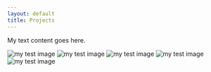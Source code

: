 ```yaml
---
layout: default
title: Projects
---
```


<div class="main-content">

<p>My text content goes here.</p>
<p>
    <img src="http://dkzfc5te54ao6.cloudfront.net/email%7C5e793b39580a1d9af41da3ba/02dfa3a0-b029-11ea-ab01-c5f8f744b37c" alt="my test image">
    <img src="http://dkzfc5te54ao6.cloudfront.net/email|5e996bbd580a1d9af440b76e/c9d96f40-aa2a-11ea-924a-bd2a12673683" alt="my test image">
    <img src="http://dkzfc5te54ao6.cloudfront.net/email|5f05ca60580a1d9af41af1cc/6bff6cb0-c11f-11ea-a323-810e3658e8c8" alt="my test image">
    <img src="http://dkzfc5te54ao6.cloudfront.net/email|5ebf0823580a1d9af4ef4bf4/f7bfbd20-ed31-11ea-93db-0dfc9770f042" alt="my test image">
    <img src="email|5f4e89d2580a1d9af4b37c64/a07e0f50-ec7b-11ea-9778-997f0fe32353" alt="my test image">
    
</p>

</div>